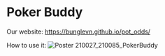 # Poker Buddy

Our website: https://bunglevn.github.io/pot_odds/

How to use it: ![Poster 210027_210085_PokerBuddy](https://github.com/user-attachments/assets/308996de-7f64-4b36-b0a1-7c28c0c13ce7)

